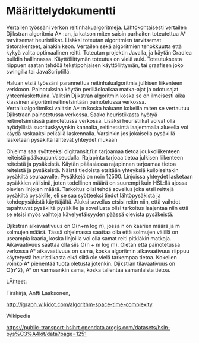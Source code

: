 # Määrittelydokumentti

Vertailen työssäni verkon reitinhakualgoritmeja. Lähtökohtaisesti vertailen Djikstran algoritmia A* :an, ja katson miten saisin parhaiten toteutettua A* tarvitsemat heuristiikat. Lisäksi toteutan algoritmien tarvitsemat tietorakenteet, ainakin keon. Vertailen sekä algoritmien tehokkuutta että kykyä valita optimaalinen reitti. Toteutan projektin Javalla, ja käytän Gradlea buildin hallinnassa. Käyttöliittymän toteutus on vielä auki. Toteutuksesta riippuen saatan tehdöä tekstipohjaisen käyttöliittymän, tai graafisen joko swingilla tai JavaScriptillä.

Haluan etsiä työssäni parannettua reitinhalualgoritmia julkisen liikenteen verkkoon. Painotuksina käytän perilläoloaikaa matka-ajat ja odotusajat yhteenlaskettuina. Valitsin Djikstran algoritmin koska se on ilmeisesti aika klassinen algoritmi reitinetsintään painotetussa verkossa. Vertailualgoritmiksi valitsin A* :n koska haluann kokeilla miten se vertautuu Djikstraan painotetussa verkossa. Saako heuristiikasta hyötyä reitinetsinnässä painotetussa verkossa. Lisäksi heuristiikat voivat olla hyödyllisiä suorituskyvynkin kannalta, reitinetsintä laajemmalla alueella voi käydä raskaaksi pelkällä laskennalla. Varsinkin jos jokaisella pysäkillä lasketaan pysäkiltä lähtevät yhteydet mukaan 

Ohjelma saa syötteeksi digitransit.fi:n tarjoamaa tietoa joukkoliikenteen reiteistä pääkaupunkiseudulla. Rajapinta tarjoaa tietoa julkisen liikenteen reiteistä ja pysäkeistä. Käytän pääasiassa rajapinnan tarjoamaa tietoa reiteistä ja pysäkeistä. Näistä tiedoista etsitään yhteyksiä kulloiseltakin pysäkiltä seuraavalle. Pysäkkejä on noin 12500. Linjoissa yhteydet lasketaan pysäkkien välisinä, joten todellinen määrä on suurempi kuin HSL:llä ajossa olevien linjojen määrä. Tarkoitus olisi tehdä sovellus joka etsii reittejä pysäkiltä pysäkille, eli se saa syötteeksi tiedot lähtöpysäkistä ja kohdepysäkistä käyttäjältä. Aluksi sovellus etsisi reitin niin, että vaihdot tapahtuvat pysäkiltä pysäkille ja sovellusta olisi tarkoitus laajentaa niin että se etsisi myös vaihtoja kävelyetäisyyden päässä olevista pysäkeistä. 

Djikstran aikavaativuus on O(n+m log n), jossa n on kaarien määrä ja m solmujen määrä. Tässä ohjelmassa saattaa olla että solmujen välillä on useampia kaaria, koska linjoilla voi olla samat reiti pitkiäkin matkoja. Aikavaativuus saattaa olla siis O(n + m log m). Oletan että painotetussa verkossa A* aikavaativuus on sama, koska algoritmin aikavaativuus riippuu käytetystä heuristiikasta eikä siitä ole vielä tarkempaa tietoa. Kokeilen voinko A* pienentää tuota oletusta jotenkin.
Djikstran tilavaativuus on O(n^2), A* on varmaankin sama, koska tallentaa samanlaista tietoa.

LÄhteet:

Tirakirja, Antti Laaksonen, 

http://igraph.wikidot.com/algorithm-space-time-complexity

Wikipedia

https://public-transport-hslhrt.opendata.arcgis.com/datasets/hsln-pys%C3%A4kit/data?page=1251
